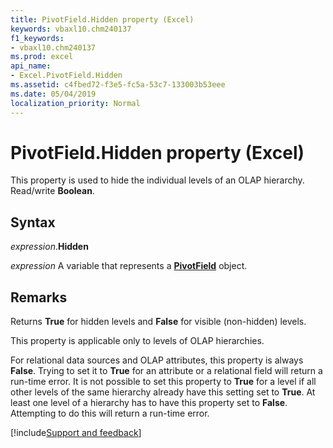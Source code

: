 ```yaml
---
title: PivotField.Hidden property (Excel)
keywords: vbaxl10.chm240137
f1_keywords:
- vbaxl10.chm240137
ms.prod: excel
api_name:
- Excel.PivotField.Hidden
ms.assetid: c4fbed72-f3e5-fc5a-53c7-133003b53eee
ms.date: 05/04/2019
localization_priority: Normal
---
```



# PivotField.Hidden property (Excel)

This property is used to hide the individual levels of an OLAP hierarchy. Read/write **Boolean**.


## Syntax

_expression_.**Hidden**

_expression_ A variable that represents a **[PivotField](Excel.PivotField.md)** object.


## Remarks

Returns **True** for hidden levels and **False** for visible (non-hidden) levels.

This property is applicable only to levels of OLAP hierarchies.

For relational data sources and OLAP attributes, this property is always **False**. Trying to set it to **True** for an attribute or a relational field will return a run-time error. It is not possible to set this property to **True** for a level if all other levels of the same hierarchy already have this setting set to **True**. At least one level of a hierarchy has to have this property set to **False**. Attempting to do this will return a run-time error.




[!include[Support and feedback](~/includes/feedback-boilerplate.md)]